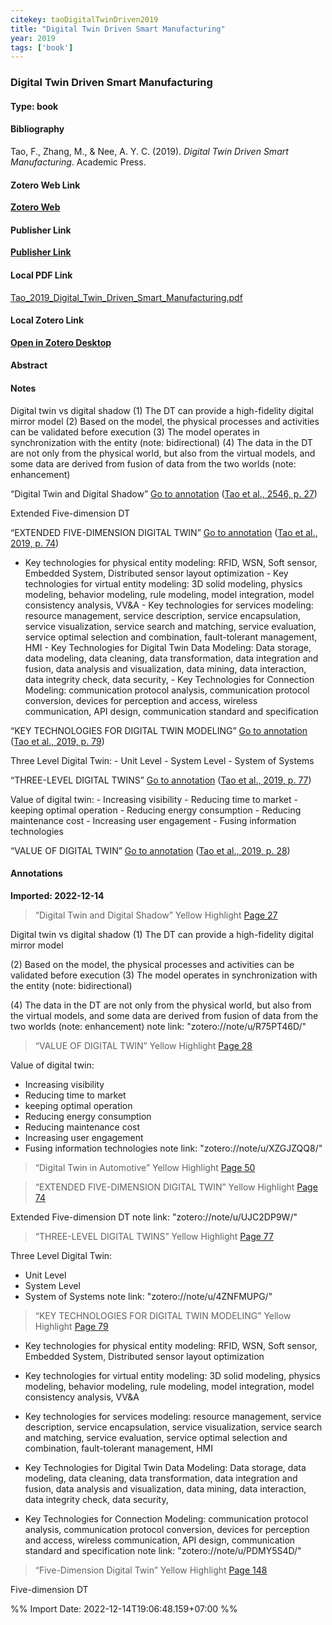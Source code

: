 ```yaml
---
citekey: taoDigitalTwinDriven2019  
title: "Digital Twin Driven Smart Manufacturing"
year: 2019
tags: ['book']
---
```


### Digital Twin Driven Smart Manufacturing  

#### Type: book

#### Bibliography
  
Tao, F., Zhang, M., & Nee, A. Y. C. (2019). _Digital Twin Driven Smart Manufacturing_. Academic Press.  
  

#### Zotero Web Link
[**Zotero Web**](http://zotero.org/users/242940/items/UNTNYP8T)  

#### Publisher Link
[**Publisher Link**]()  

#### Local PDF Link
[Tao_2019_Digital_Twin_Driven_Smart_Manufacturing.pdf](file:///C:/Users/User/Zotero/storage/9GSVJPWN/Tao_2019_Digital_Twin_Driven_Smart_Manufacturing.pdf)  

#### Local Zotero Link
[**Open in Zotero Desktop**](zotero://select/library/items/UNTNYP8T)  

#### Abstract


#### Notes
  
Digital twin vs digital shadow (1) The DT can provide a high-fidelity digital mirror model (2) Based on the model, the physical processes and activities can be validated before execution (3) The model operates in synchronization with the entity (note: bidirectional) (4) The data in the DT are not only from the physical world, but also from the virtual models, and some data are derived from fusion of data from the two worlds (note: enhancement)

“Digital Twin and Digital Shadow” [Go to annotation](zotero://open-pdf/library/items/9GSVJPWN?page=27&annotation=VAKKRVZV) ([Tao et al., 2546, p. 27](zotero://select/library/items/UNTNYP8T))

Extended Five-dimension DT

“EXTENDED FIVE-DIMENSION DIGITAL TWIN” [Go to annotation](zotero://open-pdf/library/items/9GSVJPWN?page=74&annotation=M6F9N5BS) ([Tao et al., 2019, p. 74](zotero://select/library/items/UNTNYP8T))

- Key technologies for physical entity modeling: RFID, WSN, Soft sensor, Embedded System, Distributed sensor layout optimization - Key technologies for virtual entity modeling: 3D solid modeling, physics modeling, behavior modeling, rule modeling, model integration, model consistency analysis, VV&A - Key technologies for services modeling: resource management, service description, service encapsulation, service visualization, service search and matching, service evaluation, service optimal selection and combination, fault-tolerant management, HMI - Key Technologies for Digital Twin Data Modeling: Data storage, data modeling, data cleaning, data transformation, data integration and fusion, data analysis and visualization, data mining, data interaction, data integrity check, data security, - Key Technologies for Connection Modeling: communication protocol analysis, communication protocol conversion, devices for perception and access, wireless communication, API design, communication standard and specification

“KEY TECHNOLOGIES FOR DIGITAL TWIN MODELING” [Go to annotation](zotero://open-pdf/library/items/9GSVJPWN?page=79&annotation=NACM85QX) ([Tao et al., 2019, p. 79](zotero://select/library/items/UNTNYP8T))

Three Level Digital Twin: - Unit Level - System Level - System of Systems

“THREE-LEVEL DIGITAL TWINS” [Go to annotation](zotero://open-pdf/library/items/9GSVJPWN?page=77&annotation=HJH8RKV9) ([Tao et al., 2019, p. 77](zotero://select/library/items/UNTNYP8T))

Value of digital twin: - Increasing visibility - Reducing time to market - keeping optimal operation - Reducing energy consumption - Reducing maintenance cost - Increasing user engagement - Fusing information technologies

“VALUE OF DIGITAL TWIN” [Go to annotation](zotero://open-pdf/library/items/9GSVJPWN?page=28&annotation=ETKLX84C) ([Tao et al., 2019, p. 28](zotero://select/library/items/UNTNYP8T))


#### Annotations
  
**Imported: 2022-12-14**

> “Digital Twin and Digital Shadow” Yellow Highlight [Page 27](zotero://open-pdf/library/items/9GSVJPWN?page=27)

Digital twin vs digital shadow
(1) The DT can provide a high-fidelity digital mirror model

(2) Based on the model, the physical processes and activities can be validated before execution
(3) The model operates in synchronization with the entity (note: bidirectional)

(4) The data in the DT are not only from the physical world, but also from the virtual models, and some data are derived from fusion of data from the two worlds (note: enhancement)
note link: "zotero://note/u/R75PT46D/"

> “VALUE OF DIGITAL TWIN” Yellow Highlight [Page 28](zotero://open-pdf/library/items/9GSVJPWN?page=28)

Value of digital twin:
- Increasing visibility
- Reducing time to market
- keeping optimal operation
- Reducing energy consumption
- Reducing maintenance cost
- Increasing user engagement
- Fusing information technologies
note link: "zotero://note/u/XZGJZQQ8/"

> “Digital Twin in Automotive” Yellow Highlight [Page 50](zotero://open-pdf/library/items/9GSVJPWN?page=50)

> “EXTENDED FIVE-DIMENSION DIGITAL TWIN” Yellow Highlight [Page 74](zotero://open-pdf/library/items/9GSVJPWN?page=74)

Extended Five-dimension DT
note link: "zotero://note/u/UJC2DP9W/"

> “THREE-LEVEL DIGITAL TWINS” Yellow Highlight [Page 77](zotero://open-pdf/library/items/9GSVJPWN?page=77)

Three Level Digital Twin:

- Unit Level
- System Level
- System of Systems
note link: "zotero://note/u/4ZNFMUPG/"

> “KEY TECHNOLOGIES FOR DIGITAL TWIN MODELING” Yellow Highlight [Page 79](zotero://open-pdf/library/items/9GSVJPWN?page=79)

- Key technologies for physical entity modeling: RFID, WSN, Soft sensor, Embedded System, Distributed sensor layout optimization
- Key technologies for virtual entity modeling: 3D solid modeling, physics modeling, behavior modeling, rule modeling, model integration, model consistency analysis, VV&A
- Key technologies for services modeling: resource management, service description, service encapsulation, service visualization, service search and matching, service evaluation, service optimal selection and combination, fault-tolerant management, HMI
- Key Technologies for Digital Twin Data Modeling: Data storage, data modeling, data cleaning, data transformation, data integration and fusion, data analysis and visualization, data mining, data interaction, data integrity check, data security,

- Key Technologies for Connection Modeling: communication protocol analysis, communication protocol conversion, devices for perception and access, wireless communication, API design, communication standard and specification
note link: "zotero://note/u/PDMY5S4D/"

> “Five-Dimension Digital Twin” Yellow Highlight [Page 148](zotero://open-pdf/library/items/9GSVJPWN?page=148)

Five-dimension DT


%% Import Date: 2022-12-14T19:06:48.159+07:00 %%
